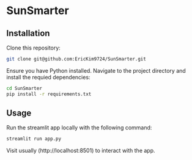 # SunSmarter

## Installation

Clone this repository:

```bash
git clone git@github.com:EricKim9724/SunSmarter.git
```

Ensure you have Python installed. Navigate to the project directory and install the requied dependencies:

```bash
cd SunSmarter
pip install -r requirements.txt
```

## Usage

Run the streamlit app locally with the following command:
```bash
streamlit run app.py
```

Visit usually (http://localhost:8501) to interact with the app.
